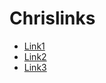 # Chrislinks
- [Link1](https://google.com)
- [Link2](https://yahoo.com)
- [Link3](https://altevista.com)

